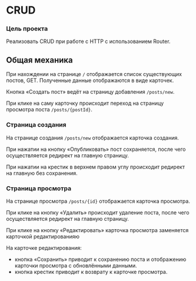 CRUD
===
### Цель проекта
Реализовать CRUD при работе с HTTP с использованием Router.

## Общая механика

При нахождении на странице `/` отображается список существующих постов, GET. Полученные данные отображаются в виде карточек.

Кнопка «Создать пост» ведёт на страницу добавления  `/posts/new`.

При клике на саму карточку происходит переход на страницу просмотра поста `/posts/{postId}`.

### Страница создания

На странице создания `/posts/new` отображается карточка создания.

При нажатии на кнопку «Опубликовать» пост сохраняется, после чего осуществляется редирект на главную страницу.

При нажатии на крестик в верхнем правом углу происходит редирект на главную без сохранения.

### Страница просмотра

На странице просмотра `/posts/{id}` отображается карточка просмотра.

При клике на кнопку «Удалить» происходит удаление поста, после чего осуществляется редирект на главную страницу.

При клике на кнопку «Редактировать» карточка просмотра заменяется карточкой редактированияю

На карточке редактирования:
* кнопка «Сохранить» приводит к сохранению поста и  отображению карточки просмотра с обновлёнными данными.
* кнопка крестик приводит к возврату к карточке просмотра.
